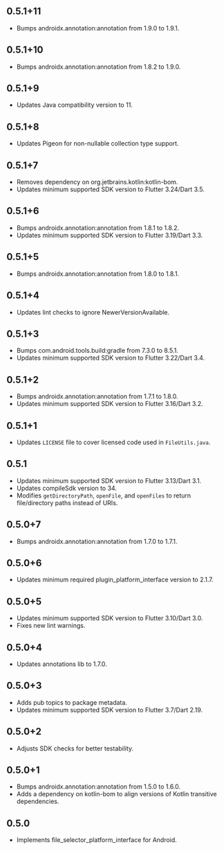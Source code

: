 ## 0.5.1+11

* Bumps androidx.annotation:annotation from 1.9.0 to 1.9.1.

## 0.5.1+10

* Bumps androidx.annotation:annotation from 1.8.2 to 1.9.0.

## 0.5.1+9

* Updates Java compatibility version to 11.

## 0.5.1+8

* Updates Pigeon for non-nullable collection type support.

## 0.5.1+7

* Removes dependency on org.jetbrains.kotlin:kotlin-bom.
* Updates minimum supported SDK version to Flutter 3.24/Dart 3.5.

## 0.5.1+6

* Bumps androidx.annotation:annotation from 1.8.1 to 1.8.2.
* Updates minimum supported SDK version to Flutter 3.19/Dart 3.3.

## 0.5.1+5

* Bumps androidx.annotation:annotation from 1.8.0 to 1.8.1.

## 0.5.1+4

* Updates lint checks to ignore NewerVersionAvailable.

## 0.5.1+3

* Bumps com.android.tools.build:gradle from 7.3.0 to 8.5.1.
* Updates minimum supported SDK version to Flutter 3.22/Dart 3.4.

## 0.5.1+2

* Bumps androidx.annotation:annotation from 1.7.1 to 1.8.0.
* Updates minimum supported SDK version to Flutter 3.16/Dart 3.2.

## 0.5.1+1

* Updates `LICENSE` file to cover licensed code used in `FileUtils.java`.

## 0.5.1

* Updates minimum supported SDK version to Flutter 3.13/Dart 3.1.
* Updates compileSdk version to 34.
* Modifies `getDirectoryPath`, `openFile`, and `openFiles` to return file/directory paths instead of URIs.

## 0.5.0+7

* Bumps androidx.annotation:annotation from 1.7.0 to 1.7.1.

## 0.5.0+6

* Updates minimum required plugin_platform_interface version to 2.1.7.

## 0.5.0+5

* Updates minimum supported SDK version to Flutter 3.10/Dart 3.0.
* Fixes new lint warnings.

## 0.5.0+4

* Updates annotations lib to 1.7.0.

## 0.5.0+3

* Adds pub topics to package metadata.
* Updates minimum supported SDK version to Flutter 3.7/Dart 2.19.

## 0.5.0+2

* Adjusts SDK checks for better testability.

## 0.5.0+1

* Bumps androidx.annotation:annotation from 1.5.0 to 1.6.0.
* Adds a dependency on kotlin-bom to align versions of Kotlin transitive dependencies.

## 0.5.0

* Implements file_selector_platform_interface for Android.
